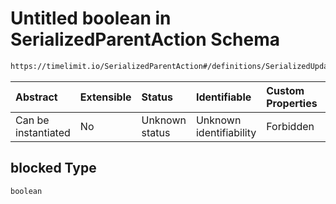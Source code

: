 # Untitled boolean in SerializedParentAction Schema

```txt
https://timelimit.io/SerializedParentAction#/definitions/SerializedUpdateCategoryBlockAllNotificationsAction/properties/blocked
```

| Abstract            | Extensible | Status         | Identifiable            | Custom Properties | Additional Properties | Access Restrictions | Defined In                                                                                        |
| :------------------ | :--------- | :------------- | :---------------------- | :---------------- | :-------------------- | :------------------ | :------------------------------------------------------------------------------------------------ |
| Can be instantiated | No         | Unknown status | Unknown identifiability | Forbidden         | Allowed               | none                | [SerializedParentAction.schema.json\*](SerializedParentAction.schema.json "open original schema") |

## blocked Type

`boolean`
